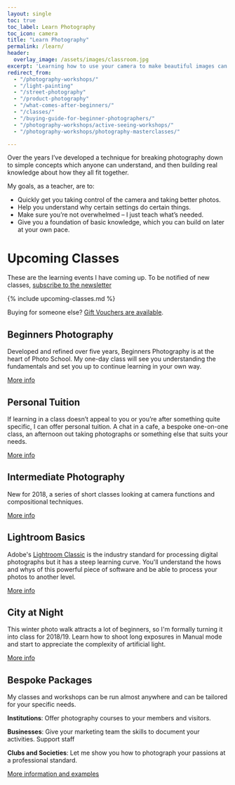 ```yaml
---
layout: single
toc: true
toc_label: Learn Photography
toc_icon: camera
title: "Learn Photography"
permalink: /learn/
header:
  overlay_image: /assets/images/classroom.jpg
excerpt: 'Learning how to use your camera to make beautiful images can seem daunting. So many buttons and so much confusing jargon. Where to start?'
redirect_from: 
  - "/photography-workshops/"
  - "/light-painting"
  - "/street-photography"
  - "/product-photography"
  - "/what-comes-after-beginners/"
  - "/classes/"
  - "/buying-guide-for-beginner-photographers/"
  - "/photography-workshops/active-seeing-workshops/"
  - "/photography-workshops/photography-masterclasses/"

---
```



Over the years I’ve developed a technique for breaking photography down to simple concepts which anyone can understand, and then building real knowledge about how they all fit together.

My goals, as a teacher, are to:

* Quickly get you taking control of the camera and taking better photos.
* Help you understand why certain settings do certain things.
* Make sure you’re not overwhelmed – I just teach what’s needed.
* Give you a foundation of basic knowledge, which you can build on later at your own pace.

# Upcoming Classes

These are the learning events I have coming up. To be notified of new classes, [subscribe to the newsletter](/newsletter)

{% include upcoming-classes.md %}

Buying for someone else? [Gift Vouchers are available](/gift-vouchers). 

## Beginners Photography

Developed and refined over five years, Beginners Photography is at the heart of Photo School. My one-day class will see you understanding the fundamentals and set you up to continue learning in your own way. 

<a href="/beginners-photography" class="btn btn--primary">More info</a>

## Personal Tuition

If learning in a class doesn’t appeal to you or you’re after something quite specific, I can offer personal tuition. A chat in a cafe, a bespoke one-on-one class, an afternoon out taking photographs or something else that suits your needs.

<a href="/personal-tuition" class="btn btn--primary">More info</a>

## Intermediate	Photography

New for 2018, a series of short classes looking at camera functions and compositional techniques. 

<a href="/intermediate-photography" class="btn btn--primary">More info</a>

## Lightroom Basics

Adobe's [Lightroom Classic](https://www.adobe.com/uk/products/photoshop-lightroom-classic.html) is the industry standard for processing digital photographs but it has a steep learning curve. You'll understand the hows and whys of this powerful piece of software and be able to process your photos to another level.  

<a href="/lightroom" class="btn btn--primary">More info</a>


## City at Night

This winter photo walk attracts a lot of beginners, so I'm formally turning it into class for 2018/19. Learn how to shoot long exposures in Manual mode and start to appreciate the complexity of artificial light. 

<a href="/city-at-night" class="btn btn--primary">More info</a>


<div style="display: none">


## Product Photography

Aimed at eBay sellers and artist/makers wanting to document their work, this workshop introduces the portable photography studio and how to shoot small objects on a budget. 

<a href="/product-photography" class="btn btn--primary">More info</a>

## Street Photography

Henri Cartier Bresson is called the father of street photography. What can we learn from his search for the Decisive Moment? 

<a href="/street-photography" class="btn btn--primary">More info</a>

## Light Painting

Like City at Night, but indoors in controlled conditions, this playful workshop uses LEDs, strobes, lasers and other luminations to create otherworldly visions. 

<a href="/light-painting" class="btn btn--primary">More info</a>

</div> <!-- display none -->

## Bespoke Packages

My classes and workshops can be run almost anywhere and can be tailored for your specific needs.

**Institutions**: Offer photography courses to your members and visitors.

**Businesses**: Give your marketing team the skills to document your activities. Support staff 

**Clubs and Societies**: Let me show you how to photograph your passions at a professional standard.

<a href="/commission/" class="btn btn--primary">More information and examples</a>

